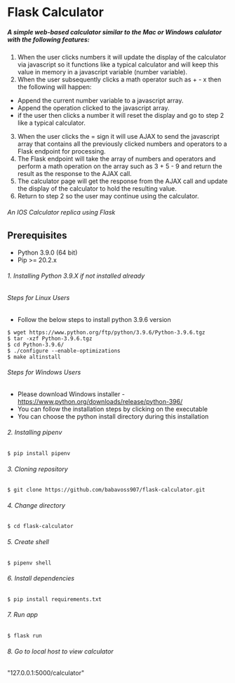 # Flask Calculator

##### A simple web-based calculator similar to the Mac or Windows calulator with the following features:

1. When the user clicks numbers it will update the display of the calculator via
javascript so it functions like a typical calculator and will keep this value in
memory in a javascript variable (number variable).
2. When the user subsequently clicks a math operator such as + - x then the
following will happen:
- Append the current number variable to a javascript array.
- Append the operation clicked to the javascript array.
- if the user then clicks a number it will reset the display and   go to step 2 like a typical calculator.
3. When the user clicks the = sign it will use AJAX to send the javascript array that
contains all the previously clicked numbers and operators to a Flask endpoint for
processing.
4. The Flask endpoint will take the array of numbers and operators and perform a
math operation on the array such as 3 + 5 - 9 and return the result as the
response to the AJAX call.
5. The calculator page will get the response from the AJAX call and update the
display of the calculator to hold the resulting value.
6. Return to step 2 so the user may continue using the calculator.

###### An IOS Calculator replica using Flask

## Prerequisites

- Python 3.9.0 (64 bit)
- Pip >= 20.2.x

###### 1. Installing Python 3.9.X if not installed already

###### Steps for Linux Users

- Follow the below steps to install python 3.9.6 version

```
$ wget https://www.python.org/ftp/python/3.9.6/Python-3.9.6.tgz
$ tar -xzf Python-3.9.6.tgz
$ cd Python-3.9.6/
$ ./configure --enable-optimizations
$ make altinstall
```

###### Steps for Windows Users

- Please download Windows installer - https://www.python.org/downloads/release/python-396/
- You can follow the installation steps by clicking on the executable
- You can choose the python install directory during this installation

###### 2. Installing pipenv

```
$ pip install pipenv
```

###### 3. Cloning repository

```
$ git clone https://github.com/babavoss907/flask-calculator.git
```

###### 4. Change directory

```
$ cd flask-calculator
```

###### 5. Create shell

```
$ pipenv shell
```

###### 6. Install dependencies

```
$ pip install requirements.txt
```

###### 7. Run app

```
$ flask run
```

###### 8. Go to local host to view calculator

"127.0.0.1:5000/calculator"